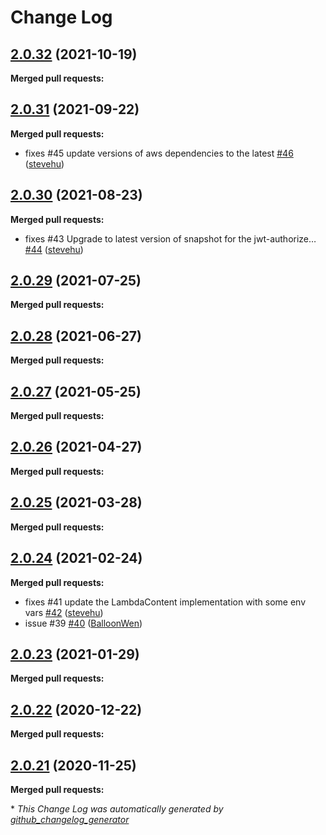 # Change Log

## [2.0.32](https://github.com/networknt/light-aws-lambda/tree/2.0.32) (2021-10-19)


**Merged pull requests:**




## [2.0.31](https://github.com/networknt/light-aws-lambda/tree/2.0.31) (2021-09-22)


**Merged pull requests:**


- fixes \#45 update versions of aws dependencies to the latest [\#46](https://github.com/networknt/light-aws-lambda/pull/46) ([stevehu](https://github.com/stevehu))
## [2.0.30](https://github.com/networknt/light-aws-lambda/tree/2.0.30) (2021-08-23)


**Merged pull requests:**


- fixes \#43 Upgrade to latest version of snapshot for the jwt-authorize… [\#44](https://github.com/networknt/light-aws-lambda/pull/44) ([stevehu](https://github.com/stevehu))
## [2.0.29](https://github.com/networknt/light-aws-lambda/tree/2.0.29) (2021-07-25)


**Merged pull requests:**




## [2.0.28](https://github.com/networknt/light-aws-lambda/tree/2.0.28) (2021-06-27)


**Merged pull requests:**


## [2.0.27](https://github.com/networknt/light-aws-lambda/tree/2.0.27) (2021-05-25)


**Merged pull requests:**


## [2.0.26](https://github.com/networknt/light-aws-lambda/tree/2.0.26) (2021-04-27)


**Merged pull requests:**


## [2.0.25](https://github.com/networknt/light-aws-lambda/tree/2.0.25) (2021-03-28)


**Merged pull requests:**




## [2.0.24](https://github.com/networknt/light-aws-lambda/tree/2.0.24) (2021-02-24)


**Merged pull requests:**


- fixes \#41 update the LambdaContent implementation with some env vars [\#42](https://github.com/networknt/light-aws-lambda/pull/42) ([stevehu](https://github.com/stevehu))
- issue \#39 [\#40](https://github.com/networknt/light-aws-lambda/pull/40) ([BalloonWen](https://github.com/BalloonWen))
## [2.0.23](https://github.com/networknt/light-aws-lambda/tree/2.0.23) (2021-01-29)


**Merged pull requests:**


## [2.0.22](https://github.com/networknt/light-aws-lambda/tree/2.0.22) (2020-12-22)


**Merged pull requests:**




## [2.0.21](https://github.com/networknt/light-rest-4j/tree/2.0.21) (2020-11-25)


**Merged pull requests:**


\* *This Change Log was automatically generated by [github_changelog_generator](https://github.com/skywinder/Github-Changelog-Generator)*

